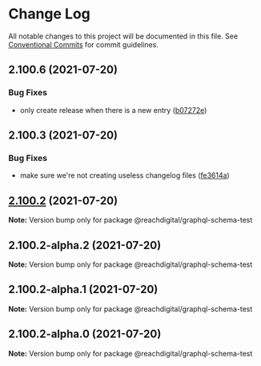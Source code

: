 # Change Log

All notable changes to this project will be documented in this file.
See [Conventional Commits](https://conventionalcommits.org) for commit guidelines.

## 2.100.6 (2021-07-20)


### Bug Fixes

* only create release when there is a new entry ([b07272e](https://github.com/ho-nl/m2-pwa/commit/b07272e4e74ee0bec3677e35ce3ee7e02231971a))





## 2.100.3 (2021-07-20)


### Bug Fixes

* make sure we're not creating useless changelog files ([fe3614a](https://github.com/ho-nl/m2-pwa/commit/fe3614a8480c7f1c68d673da2bb84805112a6643))





## [2.100.2](https://github.com/ho-nl/m2-pwa/compare/@reachdigital/graphql-schema-test@2.100.2-alpha.2...@reachdigital/graphql-schema-test@2.100.2) (2021-07-20)

**Note:** Version bump only for package @reachdigital/graphql-schema-test





## 2.100.2-alpha.2 (2021-07-20)

**Note:** Version bump only for package @reachdigital/graphql-schema-test





## 2.100.2-alpha.1 (2021-07-20)

**Note:** Version bump only for package @reachdigital/graphql-schema-test





## 2.100.2-alpha.0 (2021-07-20)

**Note:** Version bump only for package @reachdigital/graphql-schema-test
